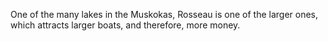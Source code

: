 One of the many lakes in the Muskokas, Rosseau is one of the larger ones, which attracts larger boats, and therefore, more money. 